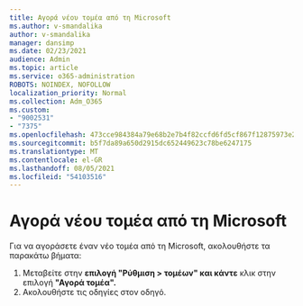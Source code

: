 ```yaml
---
title: Αγορά νέου τομέα από τη Microsoft
ms.author: v-smandalika
author: v-smandalika
manager: dansimp
ms.date: 02/23/2021
audience: Admin
ms.topic: article
ms.service: o365-administration
ROBOTS: NOINDEX, NOFOLLOW
localization_priority: Normal
ms.collection: Adm_O365
ms.custom:
- "9002531"
- "7375"
ms.openlocfilehash: 473cce984384a79e68b2e7b4f82ccfd6fd5cf867f12875973e2d8e11425824c8
ms.sourcegitcommit: b5f7da89a650d2915dc652449623c78be6247175
ms.translationtype: MT
ms.contentlocale: el-GR
ms.lasthandoff: 08/05/2021
ms.locfileid: "54103516"
---
```

# <a name="buy-a-new-domain-from-microsoft"></a>Αγορά νέου τομέα από τη Microsoft

Για να αγοράσετε έναν νέο τομέα από τη Microsoft, ακολουθήστε τα παρακάτω βήματα:

1. Μεταβείτε στην **επιλογή "Ρύθμιση > τομέων" και κάντε** κλικ στην επιλογή **"Αγορά τομέα".** 
2. Ακολουθήστε τις οδηγίες στον οδηγό.